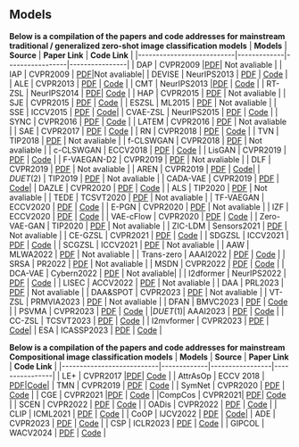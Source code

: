 ## Models
**Below is a compilation of the papers and code addresses for mainstream traditional / generalized zero-shot image classification models**
| **Models**                | **Source**  | **Paper Link** | **Code Link** |
|---------------------------|-------------|-----------------|----------------|
| DAP                       | CVPR2009    |[PDF](https://ieeexplore.ieee.org/abstract/document/5206594)| Not avaliable |
| IAP                       | CVPR2009    | [PDF](https://ieeexplore.ieee.org/abstract/document/5206594)|Not avaliable|
| DEVISE                    | NeurIPS2013 | [PDF](https://proceedings.neurips.cc/paper/2013/hash/7cce53cf90577442771720a370c3c723-Abstract.html)  | [Code](https://github.com/middleyuan/DeViSE)      |
| ALE                       | CVPR2013    | [PDF](https://www.cv-foundation.org/openaccess/content_cvpr_2013/html/Akata_Label-Embedding_for_Attribute-Based_2013_CVPR_paper.html)      | [Code](https://github.com/cetinsamet/attribute-label-embedding)      |
| CMT                       | NeurIPS2013  |[PDF](https://proceedings.neurips.cc/paper/2013/hash/2d6cc4b2d139a53512fb8cbb3086ae2e-Abstract.html)      | [Code](https://github.com/mganjoo/zslearning)      |
| RT-ZSL                    | NeurIPS2014 | [PDF]( https://proceedings.neurips.cc/paper/2014/hash/1f1baa5b8edac74eb4eaa329f14a0361-Abstract.html)| [Code](https://github.com/dineshj1/UnreliableAttributes)      |
| HAP                       | CVPR2015    | [PDF](https://www.cv-foundation.org/openaccess/content_cvpr_2015/html/Huang_Learning_Hypergraph-Regularized_Attribute_2015_CVPR_paper.html) | Not avaliable  |
| SJE                       | CVPR2015    | [PDF](https://openaccess.thecvf.com/content_cvpr_2015/html/Akata_Evaluation_of_Output_2015_CVPR_paper.html)       | [Code](https://github.com/mvp18/Popular-ZSL-Algorithms)   |
| ESZSL                     | ML2015      | [PDF](https://proceedings.mlr.press/v37/romera-paredes15.html)       | Not avaliable     |
| SSE                       | ICCV2015    | [PDF](https://www.cv-foundation.org/openaccess/content_iccv_2015/html/Zhang_Zero-Shot_Learning_via_ICCV_2015_paper.html)       | [Code](https://github.com/Zhang-VISLab/Zero-Shot-Learning-via-Semantic-Similarity-Embedding)|
| CVAE-ZSL                  | NeurIPS2015 | [PDF](https://proceedings.neurips.cc/paper/2015/hash/8d55a249e6baa5c06772297520da2051-Abstract.html)       | [Code](https://github.com/ucals/cvae)      |
| SYNC                      | CVPR2016    | [PDF](https://www.cv-foundation.org/openaccess/content_cvpr_2016/html/Changpinyo_Synthesized_Classifiers_for_CVPR_2016_paper.html)       | [Code](https://github.com/pujols/Zero-shot-learning-journal)      |
| LATEM                     | CVPR2016    | [PDF](https://openaccess.thecvf.com/content_cvpr_2016/html/Xian_Latent_Embeddings_for_CVPR_2016_paper.html)       | Not avaliable     |
| SAE                       | CVPR2017    | [PDF](https://openaccess.thecvf.com/content_cvpr_2017/html/Kodirov_Semantic_Autoencoder_for_CVPR_2017_paper.html)       | [Code](https://github.com/mvp18/Popular-ZSL-Algorithms)      |
| RN                        | CVPR2018    | [PDF](https://openaccess.thecvf.com/content_cvpr_2018/html/Sung_Learning_to_Compare_CVPR_2018_paper.html)       | [Code](https://github.com/floodsung/LearningToCompare_FSL)      |
| TVN                       | TIP2018     | [PDF](https://ieeexplore.ieee.org/abstract/document/8464092)       | Not avaliable  |
| f-CLSWGAN                 | CVPR2018    | [PDF](https://openaccess.thecvf.com/content_cvpr_2018/html/Xian_Feature_Generating_Networks_CVPR_2018_paper.html)       | Not avaliable     |
| c-CLSWGAN                 | ECCV2018    | [PDF](https://openaccess.thecvf.com/content_ECCV_2018/html/RAFAEL_FELIX_Multi-modal_Cycle-consistent_Generalized_ECCV_2018_paper.html)       | [Code](https://github.com/rfelixmg/frwgan-eccv18)      |
| LisGAN                    | CVPR2019    | [PDF](https://openaccess.thecvf.com/content_CVPR_2019/papers/Li_Leveraging_the_Invariant_Side_of_Generative_Zero-Shot_Learning_CVPR_2019_paper.pdf)       | [Code](https://github.com/lijin118/LisGAN)      |
| F-VAEGAN-D2               | CVPR2019    | [PDF](https://openaccess.thecvf.com/content_CVPR_2019/papers/Xian_F-VAEGAN-D2_A_Feature_Generating_Framework_for_Any-Shot_Learning_CVPR_2019_paper.pdf)       |   Not avaliable  |
| DLF                       | CVPR2019    | [PDF](https://openaccess.thecvf.com/content_CVPR_2019/html/Tong_Hierarchical_Disentanglement_of_Discriminative_Latent_Features_for_Zero-Shot_Learning_CVPR_2019_paper.html)       | Not avaliable     |
| AREN                      | CVPR2019    | [PDF](https://openaccess.thecvf.com/content_CVPR_2019/html/Xie_Attentive_Region_Embedding_Network_for_Zero-Shot_Learning_CVPR_2019_paper.html)       | [Code](https://github.com/gsx0/Attentive-Region-Embedding-Network-for-Zero-shot-Learning)|
| $DUET(2)$                 | TIP2019     | [PDF](https://ieeexplore.ieee.org/document/8879688)       | Not avaliable      |
| CADA-VAE                  | CVPR2019    | [PDF](https://openaccess.thecvf.com/content_CVPR_2019/papers/Schonfeld_Generalized_Zero-_and_Few-Shot_Learning_via_Aligned_Variational_Autoencoders_CVPR_2019_paper.pdf)       | [Code](https://github.com/edgarschnfld/CADA-VAE-PyTorch)|
| DAZLE                     | CVPR2020    | [PDF](https://openaccess.thecvf.com/content_CVPR_2020/html/Huynh_Fine-Grained_Generalized_Zero-Shot_Learning_via_Dense_Attribute-Based_Attention_CVPR_2020_paper.html) | [Code](https://github.com/hbdat/cvpr20_DAZLE)      |
| ALS                       | TIP2020     | [PDF](https://ieeexplore.ieee.org/abstract/document/9068500)       | Not avaliable      |
| TEDE                      | TCSVT2020   | [PDF](https://ieeexplore.ieee.org/abstract/document/9051798)       | Not avaliable      |
| TF-VAEGAN                 | ECCV2020    | [PDF](https://link.springer.com/chapter/10.1007/978-3-030-58542-6_29)       | [Code](https://github.com/akshitac8/tfvaegan)      |
| E-PGN                     | CVPR2020    | [PDF](https://openaccess.thecvf.com/content_CVPR_2020/papers/Yu_Episode-Based_Prototype_Generating_Network_for_Zero-Shot_Learning_CVPR_2020_paper.pdf)       | Not avaliable      |
| IZF                       | ECCV2020    | [PDF](https://link.springer.com/chapter/10.1007/978-3-030-58517-4_36)       | [Code](https://github.com/miguelvalente/Invertible-Zero-Shot-Recognition-Flows)      |
| VAE-cFlow                 | CVPR2020    | [PDF](https://arxiv.org/pdf/2009.00303)       | [Code](https://github.com/guyuchao/VAE-cFlow-ZSL)      |
| Zero-VAE-GAN              | TIP2020     | [PDF](https://ieeexplore.ieee.org/document/8957359)       | Not avaliable      |
| ZIC-LDM                   | Sensors2021  | [PDF](https://www.mdpi.com/1424-8220/21/9/3241)      | Not avaliable     |
| CE-GZSL                   | CVPR2021    | [PDF](https://arxiv.org/abs/2103.16173)       | [Code](https://github.com/Hanzy1996/CE-GZSL)      |
| SDGZSL                    | ICCV2021    | [PDF](https://openaccess.thecvf.com/content/ICCV2021/papers/Chen_Semantics_Disentangling_for_Generalized_Zero-Shot_Learning_ICCV_2021_paper.pdf)       | [Code](https://github.com/uqzhichen/SDGZSL)      |
| SCGZSL                    | ICCV2021    | [PDF](https://openaccess.thecvf.com/content/ICCV2021W/CVAMD/html/Mahapatra_Medical_Image_Classification_Using_Generalized_Zero_Shot_Learning_ICCVW_2021_paper.html)       | Not avaliable      |
| AAW                       | MLWA2022    | [PDF](https://www.sciencedirect.com/science/article/pii/S2666827022000160)       | Not avaliable      |
| Trans-zero                | AAAI2022    | [PDF](https://ojs.aaai.org/index.php/AAAI/article/view/19909)       | [Code](https://github.com/shiming-chen/TransZero)      |
| SRSA                      | PR2022      | [PDF](https://www.sciencedirect.com/science/article/abs/pii/S0031320321004180)       | Not avaliable      |
| MSDN                      | CVPR2022    | [PDF](https://openaccess.thecvf.com/content/CVPR2022/html/Chen_MSDN_Mutually_Semantic_Distillation_Network_for_Zero-Shot_Learning_CVPR_2022_paper.html)      | [Code](https://anonymous.4open.science/r/MSDN)      |
| DCA-VAE                   | Cybern2022  | [PDF](https://ieeexplore.ieee.org/document/9762888)       | Not avaliable|      |
| I2dformer                 | NeurIPS2022  | [PDF](https://proceedings.neurips.cc/paper_files/paper/2022/hash/4fca3029c9ead4551937ed6987502e5f-Abstract-Conference.html)      | [Code](https://github.com/ferjad/I2DFormer)      |
| LISEC                     | ACCV2022    | [PDF](https://openaccess.thecvf.com/content/ACCV2022/papers/Zhao_Learning_Internal_Semantics_with_Expanded_Categories_for_Generative_Zero-Shot_Learning_ACCV_2022_paper.pdf)       | Not avaliable     |
| DAA                       | PRL2023     | [PDF](https://www.sciencedirect.com/science/article/abs/pii/S0167865523000041)       | Not avaliable     |
| DAA&SPOT                  | CVPR2023    | [PDF](https://openaccess.thecvf.com/content/CVPR2023W/TCV/papers/Gowda_Synthetic_Sample_Selection_for_Generalized_Zero-Shot_Learning_CVPRW_2023_paper.pdf)       | Not avaliable      |
| VT-ZSL                    | PRMVIA2023  | [PDF](https://ieeexplore.ieee.org/abstract/document/10145202)       | Not avaliable     |
| DFAN                      | BMVC2023    | [PDF](https://arxiv.org/abs/2309.13833)       | [Code](https://github.com/Sion1/DFAN)      |
| PSVMA                     | CVPR2023    | [PDF](https://openaccess.thecvf.com/content/CVPR2023/html/Liu_Progressive_Semantic-Visual_Mutual_Adaption_for_Generalized_Zero-Shot_Learning_CVPR_2023_paper.html)       | [Code](https://github.com/ManLiuCoder/PSVMA)      |
|$DUET(1)$| AAAI2023    | [PDF](https://ojs.aaai.org/index.php/AAAI/article/view/25114)       | [Code](https://github.com/zjukg/DUET)      |
| CC-ZSL                    | TCSVT2023   | [PDF](https://ieeexplore.ieee.org/document/10040702)       | [Code](https://github.com/KORIYN/CC-ZSL)      |
| I2mvformer                | CVPR2023    | [PDF](https://openaccess.thecvf.com/content/CVPR2023/html/Naeem_I2MVFormer_Large_Language_Model_Generated_Multi-View_Document_Supervision_for_Zero-Shot_CVPR_2023_paper.html)       | [Code](https://github.com/ferjad/I2DFormer)|
| ESA                       | ICASSP2023  | [PDF](https://arxiv.org/abs/2303.09849)       | [Code](https://github.com/mrflogs/icassp23)      |

**Below is a compilation of the papers and code addresses for mainstream Compositional image classification models**
| **Models**                | **Source**  | **Paper Link** | **Code Link** |
|---------------------------|-------------|-----------------|----------------|
| LE+                       | CVPR2017    |[PDF](https://www.cs.cmu.edu/~imisra/data/composing_cvpr17.pdf)| [Code](https://github.com/imisra/composing_cvpr17) |
| AttrAsOp                  | ECCV 2018   | [PDF](https://openaccess.thecvf.com/content_ECCV_2018/html/Tushar_Nagarajan_Attributes_as_Operators_ECCV_2018_paper.html)|[Code](https://github.com/Tushar-N/attributes-as-operators)|
| TMN                       | CVPR2019 | [PDF](https://arxiv.org/abs/1905.05908)  | [Code](https://github.com/facebookresearch/taskmodularnets)      |
| SymNet                       | CVPR2020    | [PDF](https://arxiv.org/abs/2004.00587)      | [Code](https://github.com/DirtyHarryLYL/SymNet)      |
| CGE                       | CVPR2021   |[PDF](https://openaccess.thecvf.com/content/CVPR2021/papers/Naeem_Learning_Graph_Embeddings_for_Compositional_Zero-Shot_Learning_CVPR_2021_paper.pdf) | [Code](https://github.com/ExplainableML/czsl)      |
|CompCos                   | CVPR2021| [PDF](https://arxiv.org/abs/2101.12609)| [Code](https://github.com/ExplainableML/czsl)      |
| SCEN                       | CVPR2022    | [PDF](https://openaccess.thecvf.com/content/CVPR2022/papers/Li_Siamese_Contrastive_Embedding_Network_for_Compositional_Zero-Shot_Learning_CVPR_2022_paper.pdf) | [Code](https://github.com/XDUxyLi/SCEN-master)  |
| OADis                       | CVPR2022    | [PDF](https://openaccess.thecvf.com/content/CVPR2022/papers/Saini_Disentangling_Visual_Embeddings_for_Attributes_and_Objects_CVPR_2022_paper.pdf)       | [Code](https://github.com/nirat1606/OADis)   |
| CLIP                     | ICML2021     | [PDF](https://arxiv.org/abs/2103.00020)       | [Code](https://github.com/ExcelsiorCJH/CLIP)     |
| CoOP                       | IJCV2022    | [PDF](https://arxiv.org/abs/2109.01134)       | [Code](https://github.com/KaiyangZhou/CoOp)|
| ADE                 | CVPR2023 | [PDF](https://openaccess.thecvf.com/content/CVPR2023/papers/Hao_Learning_Attention_As_Disentangler_for_Compositional_Zero-Shot_Learning_CVPR_2023_paper.pdf)       | [Code](https://github.com/haoosz/ade-czsl)      |
| CSP                     | ICLR2023    | [PDF](https://arxiv.org/abs/2204.03574)       | [Code](https://github.com/BatsResearch/csp)      |
| GIPCOL                     | WACV2024    | [PDF](https://openaccess.thecvf.com/content/WACV2024/papers/Xu_GIPCOL_Graph-Injected_Soft_Prompting_for_Compositional_Zero-Shot_Learning_WACV_2024_paper.pdf)       | [Code](https://github.com/HLR/GIPCOL)      |


